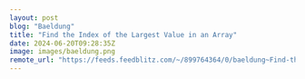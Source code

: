 ```yaml
---
layout: post
blog: "Baeldung"
title: "Find the Index of the Largest Value in an Array"
date: 2024-06-20T09:28:35Z
image: images/baeldung.png
remote_url: "https://feeds.feedblitz.com/~/899764364/0/baeldung~Find-the-Index-of-the-Largest-Value-in-an-Array"
---
```

